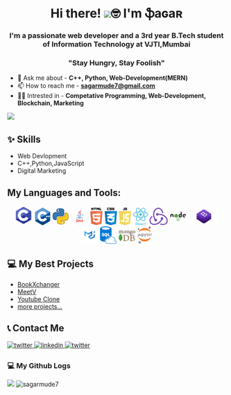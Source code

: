 <h1 align="center">Hi there! <img src="https://raw.githubusercontent.com/MartinHeinz/MartinHeinz/master/wave.gif" width="30px">🤓 I'm ֆaɢaʀ </h1>
<h3 align="center">I'm a passionate web developer and a 3rd year B.Tech student of Information Technology at VJTI,Mumbai</h2>
<h3 align="center">"Stay Hungry, Stay Foolish"</h3>

- 💬 Ask me about - **C++, Python, Web-Development(MERN)**
- 📫 How to reach me - **sagarmude7@gmail.com**
- 👨‍💻 Intrested in - **Competative Programming, Web-Development, Blockchain, Marketing**

![](https://komarev.com/ghpvc/?username=your-github-sagarmude7&color=brightgreen&style=plastic)

## ✨ Skills

- Web Devlopment
- C++,Python,JavaScript
- Digital Marketing

## My Languages and Tools:

<p align="center">
  <img src="https://github.com/sagarmude7/sagarmude7/blob/main/icons/c.png" alt="C" title="C" height="45"/>
  <img src="https://github.com/sagarmude7/sagarmude7/blob/main/icons/c%2B%2B.png" alt="cplusplus" title="C++" height="40"/>
  <img src="https://github.com/sagarmude7/sagarmude7/blob/main/icons/python.png" alt="python" title="Python" height="40"/>
  <img src="https://github.com/sagarmude7/sagarmude7/blob/main/icons/java.png" alt="java" title="Java" height="40"/>
  <img src="https://github.com/sagarmude7/sagarmude7/blob/main/icons/html.png" alt="html5" title="HTML5" height="40"/>
  <img src="https://github.com/sagarmude7/sagarmude7/blob/main/icons/css.png" alt="css3" title="CSS3" height="40"/>
  <img src="https://github.com/sagarmude7/sagarmude7/blob/main/icons/javascript.png" alt="javascript" title="Javascript" height="40"/>
  <img src="https://github.com/sagarmude7/sagarmude7/blob/main/icons/react.png" alt="react" title="React" height="40"/>
  <img src="https://github.com/sagarmude7/sagarmude7/blob/main/icons/redux.png" alt="redux" title="Redux" height="40"/>
  <img src="https://github.com/sagarmude7/sagarmude7/blob/main/icons/nodejs.png" alt="nodejs" title="NodeJS" height="40"/>
  <img src="https://github.com/sagarmude7/sagarmude7/blob/main/icons/bootstrap.png" alt="bootstrap" title="Bootstrap 4" height="40"/>
  <img src="https://github.com/sagarmude7/sagarmude7/blob/main/icons/materialui.png" alt="materialui" title="MaterialUI" height="40"/>
  <img src="https://github.com/sagarmude7/sagarmude7/blob/main/icons/sql.png" alt="sqlite" title="SQLite3" height="40"/>
  <img src="https://github.com/sagarmude7/sagarmude7/blob/main/icons/mongodb.png" alt="mongodb" title="MongoDB" height="40"/>
  <img src="https://github.com/sagarmude7/sagarmude7/blob/main/icons/jupyter.png" alt="jupyter" title="Jupyter" height="40"/>
  </p>

## 💻 My Best Projects

- [BookXchanger](https://github.com/sagarmude7/BookXchanger)
- [MeetV](https://github.com/sagarmude7/VMeet)
- [Youtube Clone](https://github.com/sagarmude7/Youtube-Clone)
- [more projects...](https://github.com/sagarmude7?tab=repositories)

## 📞 Contact Me


<p>
<a href="mailto:sagarmude7@gmail.com" target="_blank">
<img src=https://img.shields.io/badge/Gmail-D14836?style=for-the-badge&logo=gmail&logoColor=white alt=twitter style="margin-bottom: 5px;" />
</a>
<a href="https://www.linkedin.com/in/sagar-mude/" target="_blank">
<img src=https://img.shields.io/badge/linkedin-%231E77B5.svg?&style=for-the-badge&logo=linkedin&logoColor=white alt=linkedin style="margin-bottom: 5px;" />
</a>
 <a href="https://twitter.com/sagarmude7" target="_blank">
<img src=https://img.shields.io/badge/twitter-%2300acee.svg?&style=for-the-badge&logo=twitter&logoColor=white alt=twitter style="margin-bottom: 5px;" />
</a>
</p>

### 💻 My Github Logs

<p>
  <img height="160em" src="https://github-readme-stats.vercel.app/api?username=sagarmude7&theme=radical&show_icons=true&count_private=true&include_all_commits=true" />
  <img height="160em" float="right" src="https://github-readme-streak-stats.herokuapp.com?user=sagarmude7&theme=radical" alt="sagarmude7" />
</p>
